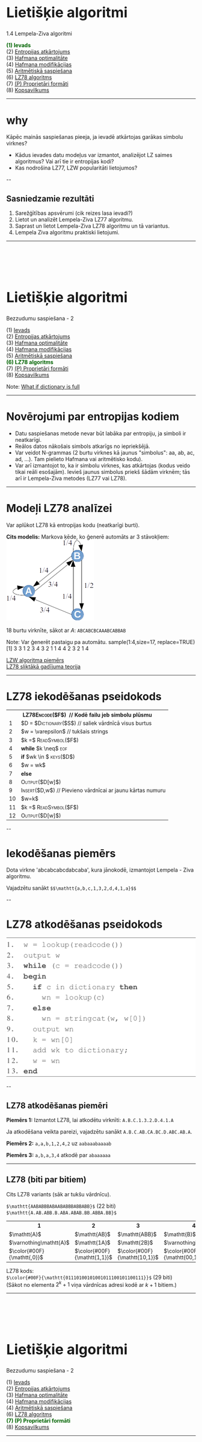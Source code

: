 # &nbsp;

<hgroup>

<h1 style="font-size:28pt">Lietišķie algoritmi</h1>

<blue>1.4 Lempela-Ziva algoritmi</blue>

</hgroup><hgroup>

<span style="color:darkgreen">**(1) Ievads**</span>  
<span>(2) [Entropijas atkārtojums](#section-1)</span>  
<span>(3) [Hafmana optimalitāte](#section-2)</span>  
<span>(4) [Hafmana modifikācijas](#section-3)</span>  
<span>(5) [Aritmētiskā saspiešana](#section-4)</span>  
<span>(6) [LZ78 algoritms](#section-5)</span>  
<span>(7) [(P) Proprietāri formāti](#section-6)</span>  
<span>(8) [Kopsavilkums](#section-7)</span>

</hgroup>


<!--
https://en.wikipedia.org/wiki/Asymmetric_numeral_systems

Aplūkot šīs ANS kā iespēju paātrināt saspiešanu "entropijas kodiem"

PSEUDO_EOF - Hafmana kods var beigties baita vidū. Parasti pievieno īpašu simbolu (teksta beigu marķieri), 
lai saprastu, kad atkodēšana jāpārtrauc. 
https://web.stanford.edu/class/archive/cs/cs106b/cs106b.1172/assn/huffman.html




https://stackoverflow.com/questions/40054218/what-if-dictionary-size-in-lzw-algorithm-is-full
--> 


-----


# <lo-why/> why

<div class="bigWhy">
Kāpēc mainās saspiešanas pieeja, ja ievadē atkārtojas garākas simbolu virknes?
</div>

<div class="smallWhy">

* Kādus ievades datu modeļus var izmantot, analizējot LZ saimes algoritmus?
Vai arī tie ir entropijas kodi?
* Kas nodrošina LZ77, LZW popularitāti lietojumos?

</div>

--

 
## <lo-theory/> Sasniedzamie rezultāti

1. Sarežģītības apsvērumi (cik reizes lasa ievadi?)
2. Lietot un analizēt Lempela-Ziva LZ77 algoritmu.
3. Saprast un lietot Lempela-Ziva LZ78 algoritmu un tā variantus.
4. Lempela Ziva algoritmu praktiski lietojumi.


-----

# &nbsp;

<hgroup>

<h1 style="font-size:28pt">Lietišķie algoritmi</h1>

<blue>Bezzudumu saspiešana - 2</blue>

</hgroup><hgroup>

<span>(1) [Ievads](#section)</span>  
<span>(2) [Entropijas atkārtojums](#section-1)</span>  
<span>(3) [Hafmana optimalitāte](#section-2)</span>  
<span>(4) [Hafmana modifikācijas](#section-3)</span>  
<span>(5) [Aritmētiskā saspiešana](#section-4)</span>  
<span style="color:darkgreen">**(6) LZ78 algoritms**</span>  
<span>(7) [(P) Proprietāri formāti](#section-6)</span>  
<span>(8) [Kopsavilkums](#section-7)</span>

</hgroup>

Note:
[What if dictionary is full](https://stackoverflow.com/questions/40054218/what-if-dictionary-size-in-lzw-algorithm-is-full)


-----

# <lo-sample/> Novērojumi par entropijas kodiem

* Datu saspiešanas metode nevar būt labāka par entropiju, ja simboli ir neatkarīgi.
* Reālos datos nākošais simbols atkarīgs no iepriekšējā.
* Var veidot N-grammas (2 burtu virknes kā jaunus "simbolus": aa, ab, ac, ad, ...). Tam pielieto Hafmana vai aritmētisko kodu).
* Var arī izmantojot to, ka ir simbolu virknes, kas atkārtojas (kodus veido tikai reāli esošajām). Ievieš jaunus simbolus priekš šādām virknēm; 
tās arī ir Lempela-Ziva metodes (LZ77 vai LZ78).


-----

# <lo-sample/> Modeļi LZ78 analīzei

Var aplūkot LZ78 kā entropijas kodu (neatkarīgi burti).

**Cits modelis:** Markova ķēde, ko ģenerē automāts ar $3$ stāvokļiem:  
![Markova ķēde](markov-chain.png)<!-- .element: width="300px" -->

$18$ burtu virknīte, sākot ar $A$: <blue>`ABCABCBCAAABCABBAB`</blue>


Note:
Var ģenerēt pastaigu pa automātu.
sample(1:4,size=17, replace=TRUE)  
[1] 3 3 1 2 3 4 3 2 1 1 4 4 2 3 2 1 4  

[LZW algoritma piemērs](http://web.mit.edu/6.02/www/f2010/handouts/recitations/Recitation21VergheseFall2010.pdf)  
[LZ78 sliktākā gadījuma teorija](http://www-math.mit.edu/~shor/PAM/lempel_ziv_notes.pdf)




-----

# <lo-theory> LZ78 iekodēšanas pseidokods


<table class="pseudocode">
<tr><th colspan="2"><span style="font-variant: small-caps;">LZ78Encode($F$)</span> &nbsp;<green>// Kodē failu jeb simbolu plūsmu</green></th></tr>
<tr>
<td>1</td>
<td>$D = $<span style="font-variant: small-caps;">Dictionary</span>($S$) <green>// saliek vārdnīcā visus burtus</green></td>
</tr>
<tr>
<td>2</td>
<td>$w = \varepsilon$&nbsp;<green>// tukšais strings</green></th> </td>
</tr>
<tr>
<td>3</td>
<td>$k =$ <span style="font-variant: small-caps;">ReadSymbol</span>($F$)</td>
</tr>
<tr>
<td>4</td>
<td><b>while</b> $k \neq$&nbsp;<span style="font-variant: small-caps;">eof</span> </td>
</tr>
<tr>
<td>5</td>
<td class="ind1"><b>if</b> $wk \in $&nbsp;<span style="font-variant: small-caps;">keys</span>($D$) </td>
</tr>
<tr>
<td>6</td>
<td class="ind2">$w = wk$</td>
</tr>
<tr>
<td>7</td>
<td class="ind1"><b>else</b></td>
</tr>
<tr>
<td>8</td>
<td class="ind2"><span style="font-variant: small-caps;">Output</span>($D[w]$)</td>
</tr>
<tr>
<td>9</td>
<td class="ind2"><span style="font-variant: small-caps;">Insert</span>($D,w$) <green>// Pievieno vārdnīcai ar jaunu kārtas numuru</green></td>
</tr>
<tr>
<td>10</td>
<td class="ind2">$w=k$</td>
</tr>
<tr>
<td>11</td>
<td class="ind1">$k =$ <span style="font-variant: small-caps;">ReadSymbol</span>($F$)</td>
</tr>
<tr>
<td>12</td>
<td><span style="font-variant: small-caps;">Output</span>($D[w]$)</td>
</tr>


</table>


<!--

THIS IS LZ-WELCH!!!


<table class="pseudocode">
<tr><th colspan="2"><span style="font-variant: small-caps;">LZ78Encode($S$)</span> &nbsp;<green>// Kodē simbolu plūsmu/stream</green></th></tr>
<tr>
<td>1</td>
<td>$C =$ <span style="font-variant: small-caps;">ReadSymbol</span>($S$)</td>
</tr>
<tr>
<td>2</td>
<td><b>while</b> $C \neq$ <span style="font-variant: small-caps;">eof</span> </td>
</tr>
<tr>
<tr>
<td>3</td>
<td class="ind1">$C' =$ <span style="font-variant: small-caps;">GetIndex</span>($C,x$)</td>
</tr>
<tr>
<td>4</td>
<td class="ind1"><b>while</b> $C' \neq -1$:</td>
</tr>
<tr>
<td>5</td>
<td class="ind2">$C = C'$:</td>
</tr>
<tr>
<td>6</td>
<td class="ind2">$x = $ <span style="font-variant: small-caps;">ReadSymbol</span>($S$)</td>
</tr>
<tr>
<td>7</td>
<td class="ind2">$C' =$ <span style="font-variant: small-caps;">GetIndex</span>($C,x$)</td>
</tr>
<tr>
<td>8</td>
<td class="ind1"><span style="font-variant: small-caps;">Output</span>($C$)</td>
</tr>
<tr>
<td>9</td>
<td class="ind1"><span style="font-variant: small-caps;">AddDict</span>($C,x$)</td>
</tr>
<tr>
<td>10</td>
<td class="ind1">$C =x$</td>
</tr>
</table>

-->


--

# <lo-sample/> Iekodēšanas piemērs

Dota virkne 'abcabcabcdabcaba', kura jānokodē, izmantojot Lempela - Ziva algoritmu.

Vajadzētu sanākt 
`$$\mathtt{a,b,c,1,3,2,d,4,1,a}$$`


--

# <lo-theory/> LZ78 atkodēšanas pseidokods

![LZ78 atkodēšana](LZ78-decode.png)<!-- .element: width="600px" -->


--

## <lo-sample/> LZ78 atkodēšanas piemēri

**Piemērs 1:** Izmantot LZ78, lai atkodētu 
virknīti: <red>`A.B.C.1.3.2.D.4.1.A`</red>

Ja atkodēšana veikta pareizi, vajadzētu 
sanākt <blue>`A.B.C.AB.CA.BC.D.ABC.AB.A`</blue>.

**Piemērs 2:** <red>`a,a,b,1,2,4,2`</red> uz <blue>`aabaaabaaaab`</blue>

**Piemērs 3:** <red>`a,b,a,3,4`</red> atkodē par <blue>`abaaaaaa`</blue>


-----


## <lo-sample/> LZ78 (biti par bitiem)

Cits LZ78 variants (sāk ar tukšu vārdnīcu).

`$\mathtt{AABABBBABAABABBBABBABB}$` (22 biti)  
`$\mathtt{A.AB.ABB.B.ABA.ABAB.BB.ABBA.BB}$`

<table>
<tr><th>1</th><th>2</th><th>3</th><th>4</th><th>5</th><th>6</th><th>7</th><th>8</th><th>9</th></tr>
<tr>
  <td>$\mathtt{A}$</td>
  <td>$\mathtt{AB}$</td>
  <td>$\mathtt{ABB}$</td>
  <td>$\mathtt{B}$</td>
  <td>$\mathtt{ABA}$</td>
  <td>$\mathtt{ABAB}$</td>
  <td>$\mathtt{BB}$</td>
  <td>$\mathtt{ABBA}$</td>
  <td>$\mathtt{BB}$</td>
</tr>
<tr>
  <td>$\varnothing\mathtt{A}$</td>
  <td>$\mathtt{1A}$</td>
  <td>$\mathtt{2B}$</td>
  <td>$\varnothing\mathtt{B}$</td>
  <td>$\mathtt{2A}$</td>
  <td>$\mathtt{5B}$</td>
  <td>$\mathtt{4B}$</td>
  <td>$\mathtt{3A}$</td>
  <td>$\mathtt{7}$</td>
</tr>
<tr>
  <td>$\color{#00F}{\mathtt{,0}}$</td>
  <td>$\color{#00F}{\mathtt{1,1}}$</td>
  <td>$\color{#00F}{\mathtt{10,1}}$</td>
  <td>$\color{#00F}{\mathtt{00,1}}$</td>
  <td>$\color{#00F}{\mathtt{010,0}}$</td>
  <td>$\color{#00F}{\mathtt{101,1}}$</td>
  <td>$\color{#00F}{\mathtt{100,1}}$</td>
  <td>$\color{#00F}{\mathtt{011,0}}$</td>
  <td>$\color{#00F}{\mathtt{0111}}$</td>
</tr>
</table>

LZ78 kods:  
`$\color{#00F}{\mathtt{01110100101001011100101100111}}$` (29 biti)  
(Sākot no elementa $2^k+1$ viņa vārdnīcas adresi kodē ar $k+1$ bitiem.)

-----


# &nbsp;

<hgroup>

<h1 style="font-size:28pt">Lietišķie algoritmi</h1>

<blue>Bezzudumu saspiešana - 2</blue>

</hgroup><hgroup>

<span>(1) [Ievads](#section)</span>  
<span>(2) [Entropijas atkārtojums](#section-1)</span>  
<span>(3) [Hafmana optimalitāte](#section-2)</span>  
<span>(4) [Hafmana modifikācijas](#section-3)</span>  
<span>(4) [Aritmētiskā saspiešana](#section-4)</span>  
<span>(6) [LZ78 algoritms](#section-5)</span>  
<span style="color:darkgreen">**(7) (P) Proprietāri formāti**</span>  
<span>(8) [Kopsavilkums](#section-7)</span>

</hgroup>




-----

# <lo-yellow/> Pasaka: Kur lieto LZ saimes algoritmus

* Gzip, ZIP un V.42bis (modēmos lietots protokols) balstās uz LZ77. 
* Unix `compress`, un GIF formāti izmanto LZ78.
* *"LZ78 was covered by U.S. Patent 4,464,650 by Lempel, Ziv, Cohn, and Eastman, assigned to Sperry Corporation, later Unisys Corporation, filed on August 10, 1981. Two US patents were issued for the LZW algorithm: U.S. Patent 4,814,746 by Victor S. Miller and Mark N. Wegman and assigned to IBM, originally filed on June 1, 1983, and U.S. Patent 4,558,302 by Welch, assigned to Sperry Corporation, later Unisys Corporation, filed on June 20, 1983."*
(sk. [LZW Patents](https://en.wikipedia.org/wiki/Lempel%E2%80%93Ziv%E2%80%93Welch#Patents))

--

## <lo-yellow/> Patenti saistībā ar saspiešanu

* GIF (Unisys patents beidzās ap 2004.g.). Radās aizstājējformāts PNG - tāda
pati bezzudumu saspiesta rastra grafika (tika pievienota "alpha-transparency"). 
* MP3 (patenti ASV beidzās ap 2017.g.). Radās OGG Vorbis formāti skaņai un 
video. 
* [MP3 patentu beigas: 23.aprīlis 2017.g.](https://www.audioblog.iis.fraunhofer.com/mp3-software-patents-licenses)

--

## <lo-yellow/> Praktiskās sekas

* Galalietotājam šie formāti arvien bijuši brīvi, bet dzelžu vai 
programmatūras ražotājiem, kuri no tiem atvasina komerciālus produktus, 
reizēm bija jāmaksā - turklāt patentu tiesības (MP3 gadījumā) bija 
samudžinātas (pamatos Technicolor and Fraunhofer).
* Debian Linux papildu repozitoriji.









-----

# &nbsp;

<hgroup>

<h1 style="font-size:28pt">Lietišķie algoritmi</h1>

<blue>Bezzudumu saspiešana - 3</blue>

</hgroup><hgroup>

<span>(1) [Ievads](#section)</span>  
<span>(2) [LZ78/LZW atkārtojums](#section-1)</span>  
<span>(3) [LZ77 saspiešana](#section-2)</span>  
<span>(4) [Berouza - Vı̄lera algoritms](#section-3)</span>  
<span>(5) [Rīki un bibliotēkas](#section-4)</span>  
<span style="color:darkgreen">**(6) Aptauja**</span>  
<span>(8) [Kopsavilkums](#section-7)</span>

</hgroup>


-----

# <lo-quiz/> Jautājums Nr.1 

<hgroup>

![Markova ķēde](markov-chain.png)<!-- .element: width="300px" -->

</hgroup>
<hgroup style="font-size:80%">

Dota Markova ķēde, kurā automāta sākumstāvoklis (un 
izvades pirmais burts) vienmēr ir $A$. 
Atrast tajā trešā burta varbūtību sadalījumu (ar kādām 
varbūtībām tur ir attiecīgi $A,B,C$). 

Ierakstīt trīs racionālus skaitļus, atdalot tos 
ar komatiem formātā <red>`a/b,c/d,e/f`</red> _____

</hgroup>


--

## <lo-quiz/> Jautājums Nr.1: Atrisinājums

<hgroup style="font-size:70%; width:50%">

![Markova ķēde](markov-chain.png)<!-- .element: width="250px" -->

Trešo burtu $A$ šajā Markova ķēdē var iegūt divos veidos:   
**(i)** Pāreja $A \rightarrow A$ un vēlreiz $A \rightarrow A$.
Varbūtība $\frac{1}{4}\cdot\frac{1}{4}=\frac{1}{16}$.  
**(ii)** Pāreja $A \rightarrow B$ un tad $B \rightarrow A$.
Varbūtība $\frac{3}{4}\cdot\frac{1}{4}=\frac{3}{16}$.  
Abu varbūtību summa ir $\frac{1}{16} + \frac{3}{16} = \frac{1}{4}$.

</hgroup><hgroup style="font-size: 70%; width:45%">

Trešo burtu $B$ arī var iegūt divos veidos:    
**(i)** Pāreja $A \rightarrow A$ un tad $A \rightarrow B$.
Varbūtība $\frac{1}{4}\cdot\frac{3}{4} = \frac{3}{16}$.  
**(ii)** Pāreja $A \rightarrow B$ un tad $B \rightarrow B$.
Varbūtība $\frac{3}{4}\cdot\frac{1}{4} = \frac{3}{16}$.  
Abu varbūtību summa $\frac{3}{16} + \frac{3}{16} = \frac{3}{8}$.
3. Trešo burtu $C$ var iegūt vienā veidā:
$A \rightarrow B$ un tad $B \rightarrow C$.
Varbūtība  $\frac{3}{4}\cdot\frac{1}{2} = \frac{3}{8}$.

Tātad varbūtību sadalījums ir $\left( \frac{1}{4}, \frac{3}{8}, \frac{3}{8} \right)$. 

</hgroup>



-----

# &nbsp;

<hgroup>

<h1 style="font-size:28pt">Lietišķie algoritmi</h1>

<blue>Bezzudumu saspiešana - 2</blue>

</hgroup><hgroup>

<span>(1) [Ievads](#section)</span>  
<span>(2) [Entropijas atkārtojums](#section-1)</span>  
<span>(3) [Hafmana optimalitāte](#section-2)</span>  
<span>(4) [Hafmana modifikācijas](#section-3)</span>  
<span>(5) [Aritmētiskā saspiešana](#section-4)</span>  
<span>(6) [LZ78 algoritms](#section-5)</span>  
<span>(7) [(P) Proprietāri formāti](#section-6)</span>  
<span style="color:darkgreen">**(8) Kopsavilkums**</span>

</hgroup>


--

# <lo-theory/> Ko darījām šajā nodarbībā?

1. Apspriedām entropijas kodu lietojamības robežas.
2. Ieviesām Lempela Ziva algoritmu LZ77.
3. Ieviesām Lempela Ziva algoritmu LZ78.
4. Apspriedām LZ77, LZ78 lietojumus, failu formātus un 
arhivēšanas bibliotēkas.





